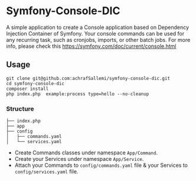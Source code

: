 # Symfony-Console-DIC

A simple application to create a Console application based on Dependency Injection Container of Symfony. Your console commands can be used for any recurring task, such as cronjobs, imports, or other batch jobs.
For more info, please check this https://symfony.com/doc/current/console.html
## Usage
~~~
git clone git@github.com:achrafSallemi/symfony-console-dic.git
cd symfony-console-dic
composer install
php index.php  example:process type=hello --no-cleanup
~~~

### Structure

~~~
├── index.php
├── app
├── config
│   ├── commands.yaml
│   └── services.yaml
~~~

- Create Commands classes under namespace `App/Command`.
- Create your Services under namespace `App/Service`.
- Attach your Commands to `config/commands.yaml` file & your Services to `config/services.yaml` file.
